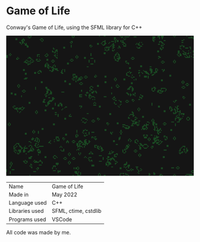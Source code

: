 # Game of Life
Conway's Game of Life, using the SFML library for C++

![image](screenshot.png)

|  |  |
| --- | --- |
| Name | Game of Life |
| Made in | May 2022 |
| Language used | C++ |
| Libraries used | SFML, ctime, cstdlib |
| Programs used | VSCode |

All code was made by me.
